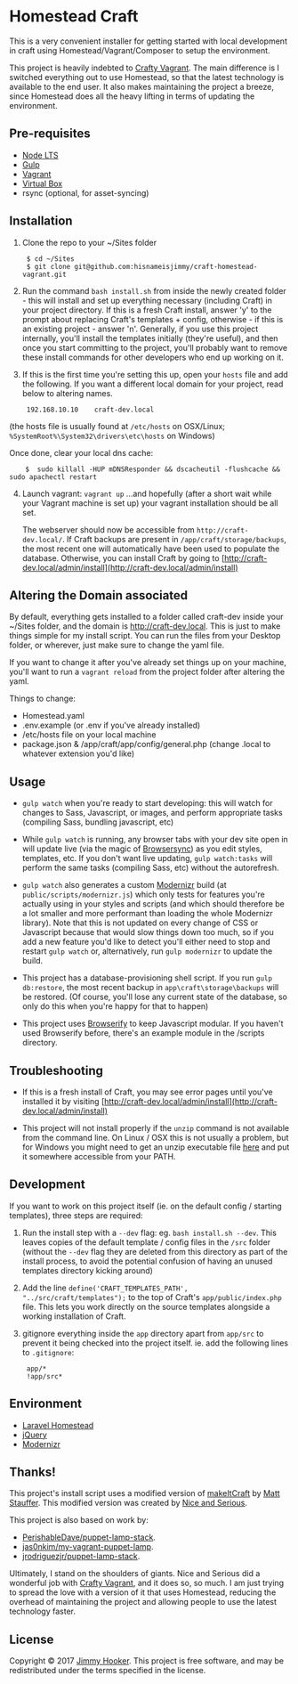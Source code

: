 # Homestead Craft

This is a very convenient installer for getting started with local development in craft using Homestead/Vagrant/Composer to setup the environment.

This project is heavily indebted to [Crafty Vagrant](https://github.com/niceandserious/crafty-vagrant). The main difference is I switched everything out to use Homestead, so that the latest technology is available to the end user. It also makes maintaining the project a breeze, since Homestead does all the heavy lifting in terms of updating the environment.

## Pre-requisites
* [Node LTS](https://nodejs.org/en/)
* [Gulp](http://gulpjs.com/)
* [Vagrant](http://www.vagrantup.com/)
* [Virtual Box](https://www.virtualbox.org/)
* rsync (optional, for asset-syncing)

## Installation

1. Clone the repo to your ~/Sites folder

        $ cd ~/Sites
        $ git clone git@github.com:hisnameisjimmy/craft-homestead-vagrant.git

2. Run the command `bash install.sh` from inside the newly created folder - this will install and set up everything necessary (including Craft) in your project directory. If this is a fresh Craft install, answer 'y' to the prompt about replacing Craft's templates + config, otherwise - if this is an existing project - answer 'n'. Generally, if you use this project internally, you'll install the templates initially (they're useful), and then once you start committing to the project, you'll probably want to remove these install commands for other developers who end up working on it.

3. If this is the first time you're setting this up, open your `hosts` file and add the following. If you want a different local domain for your project, read below to altering names.

        192.168.10.10    craft-dev.local

  (the hosts file is usually found at `/etc/hosts` on OSX/Linux; `%SystemRoot%\System32\drivers\etc\hosts` on Windows)

  Once done, clear your local dns cache:

        $  sudo killall -HUP mDNSResponder && dscacheutil -flushcache && sudo apachectl restart

4. Launch vagrant: `vagrant up`
   ...and hopefully (after a short wait while your Vagrant machine is set up) your vagrant installation should be all set.

   The webserver should now be accessible from `http://craft-dev.local/`. If Craft backups are present in `/app/craft/storage/backups`, the most recent one will automatically have been used to populate the database. Otherwise, you can install Craft by going to [http://craft-dev.local/admin/install](http://craft-dev.local/admin/install)

## Altering the Domain associated

By default, everything gets installed to a folder called craft-dev inside your ~/Sites folder, and the domain is http://craft-dev.local. This is just to make things simple for my install script. You can run the files from your Desktop folder, or wherever, just make sure to change the yaml file.

If you want to change it after you've already set things up on your machine, you'll want to run a `vagrant reload` from the project folder after altering the yaml.

Things to change:

* Homestead.yaml
* .env.example (or .env if you've already installed)
* /etc/hosts file on your local machine
* package.json
& /app/craft/app/config/general.php (change .local to whatever extension you'd like)

## Usage

* `gulp watch` when you're ready to start developing: this will watch for changes to Sass, Javascript, or images, and perform appropriate tasks (compiling Sass, bundling javascript, etc)

* While `gulp watch` is running, any browser tabs with your dev site open in will update live (via the magic of [Browsersync](https://www.browsersync.io/)) as you edit styles, templates, etc. If you don't want live updating, `gulp watch:tasks` will perform the same tasks (compiling Sass, etc) without the autorefresh.

* `gulp watch` also generates a custom [Modernizr](https://modernizr.com/) build (at `public/scripts/modernizr.js`) which only tests for features you're actually using in your styles and scripts (and which should therefore be a lot smaller and more performant than loading the whole Modernizr library). Note that this is not updated on every change of CSS or Javascript because that would slow things down too much, so if you add a new feature you'd like to detect you'll either need to stop and restart `gulp watch` or, alternatively, run `gulp modernizr` to update the build.

* This project has a database-provisioning shell script. If you run `gulp db:restore`, the most recent backup in `app\craft\storage\backups` will be restored. (Of course, you'll lose any current state of the database, so only do this when you're happy for that to happen)

* This project uses [Browserify](http://browserify.org/) to keep Javascript modular. If you haven't used Browserify before, there's an example module in the /scripts directory.

## Troubleshooting

* If this is a fresh install of Craft, you may see error pages until you've installed it by visiting  [http://craft-dev.local/admin/install](http://craft-dev.local/admin/install)

* This project will not install properly if the `unzip` command is not available from the command line. On Linux / OSX this is not usually a problem, but for Windows you might need to get an unzip executable file [here](http://stahlworks.com/dev/index.php?tool=zipunzip) and put it somewhere accessible from your PATH.

## Development

If you want to work on this project itself (ie. on the default config / starting templates), three steps are required:

1. Run the install step with a `--dev` flag: eg. `bash install.sh --dev`. This leaves copies of the default template / config files in the `/src` folder (without the `--dev` flag they are deleted from this directory as part of the install process, to avoid the potential confusion of having an unused templates directory kicking around)

2. Add the line `define('CRAFT_TEMPLATES_PATH', "../src/craft/templates");` to the top of Craft's `app/public/index.php` file. This lets you work directly on the source templates alongside a working installation of Craft.

3. gitignore everything inside the `app` directory apart from `app/src` to prevent it being checked into the project itself. ie. add the following lines to `.gitignore`:

        app/*
        !app/src*

## Environment

* [Laravel Homestead](https://laravel.com/docs/5.4/homestead)
* [jQuery](http://jquery.com/)
* [Modernizr](http://modernizr.com/)

## Thanks!

This project's install script uses a modified version of [makeItCraft](https://github.com/mattstauffer/makeItCraft) by [Matt Stauffer](https://mattstauffer.co/). This modified version was created by [Nice and Serious](http://niceandserious.com/).

This project is also based on work by:
* [PerishableDave/puppet-lamp-stack](https://github.com/PerishableDave/puppet-lamp-stack).
* [jas0nkim/my-vagrant-puppet-lamp](https://github.com/jas0nkim/my-vagrant-puppet-lamp).
* [jrodriguezjr/puppet-lamp-stack](https://github.com/jrodriguezjr/puppet-lamp-stack).

Ultimately, I stand on the shoulders of giants. Nice and Serious did a wonderful job with [Crafty Vagrant](https://github.com/niceandserious/crafty-vagrant), and it does so, so much. I am just trying to spread the love with a version of it that uses Homestead, reducing the overhead of maintaining the project and allowing people to use the latest technology faster.

## License

Copyright © 2017 [Jimmy Hooker](http://mrhooker.com). This project is free software, and may be redistributed under the terms specified in the license.
